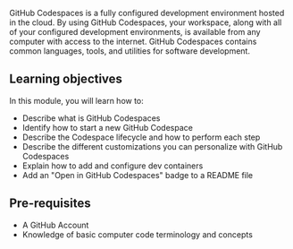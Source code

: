 GitHub Codespaces is a fully configured development environment hosted in the cloud. By using GitHub Codespaces, your workspace, along with all of your configured development environments, is available from any computer with access to the internet. GitHub Codespaces contains common languages, tools, and utilities for software development.

## Learning objectives

In this module, you will learn how to:

- Describe what is GitHub Codespaces
- Identify how to start a new GitHub Codespace
- Describe the Codespace lifecycle and how to perform each step
- Describe the different customizations you can personalize with GitHub Codespaces
- Explain how to add and configure dev containers
- Add an "Open in GitHub Codespaces" badge to a README file

## Pre-requisites
- A GitHub Account
- Knowledge of basic computer code terminology and concepts
